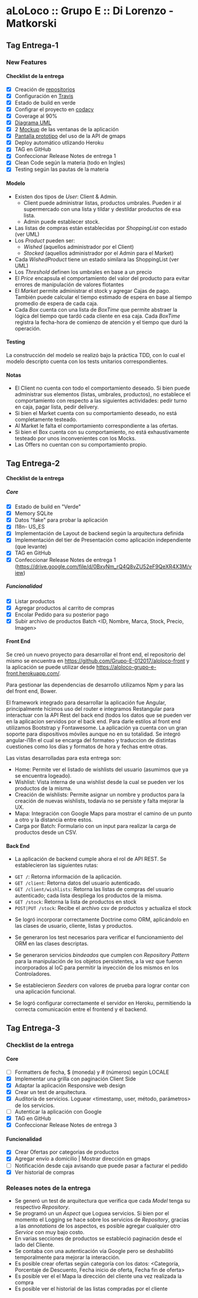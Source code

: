 # aLoLoco :: Grupo E :: Di Lorenzo - Matkorski

## Tag Entrega-1

### New Features

#### Checklist de la entrega

 - [x] Creación de [repositorios](https://github.com/Grupo-E-012017/aloloco)
 - [x] Configuración en [Travis](https://travis-ci.org/Grupo-E-012017/aloloco)
 - [x] Estado de build en verde
 - [x] Configrar el proyecto en [codacy](https://www.codacy.com/app/Grupo-E-012017/aLoLoco/dashboard)
 - [x] Coverage al 90%
 - [x] [Diagrama UML](https://raw.githubusercontent.com/Grupo-E-012017/aloloco/master/doc/design.png)
 - [x] 2 [Mockup](https://raw.githubusercontent.com/Grupo-E-012017/aloloco/master/doc/mockups.png) de las ventanas de la aplicación
 - [x] [Pantalla prototipo](https://aloloco-grupo-e.herokuapp.com/) del uso de la API de gmaps
 - [x] Deploy automático utlizando Heroku
 - [x] TAG en GitHub
 - [x] Confeccionar Release Notes de entrega 1
 - [x] Clean Code según la materia (todo en Ingles)
 - [x] Testing según las pautas de la materia
 
#### Modelo

 - Existen dos tipos de _User_: Client & Admin.
   * Client puede administrar listas, productos umbrales. Pueden ir al supermercado con una lista
     y tildar y destildar productos de esa lista.
   * Admin puede establecer stock.
 - Las listas de compras están establecidas por _ShoppingList_ con estado (ver UML)
 - Los _Product_ pueden ser:
    * _Wished_ (aquellos administrador por el Client)
    * _Stocked_ (aquellos administrador por el Admin para el Market)
 - Cada _WishedProduct_ tiene un estado similara las ShoppingList (ver UML)
 - Los _Threshold_ definen los umbrales en base a un precio
 - El _Price_ encapsula el comportamiento del valor del producto para evitar errores de manipulación de valores flotantes
 - El _Market_ permite administrar el stock y agregar Cajas de pago. También puede calcular
   el tiempo estimado de espera en base al tiempo promedio de espera de cada caja.
 - Cada _Box_ cuenta con una lista de _BoxTime_ que permite abstraer la lógica del tiempo que tardó cada cliente
   en esa caja. Cada _BoxTime_ registra la fecha-hora de comienzo de atención y el tiempo que duró la operación.

#### Testing

 La construcción del modelo se realizó bajo la práctica TDD, con lo cual el modelo
 descripto cuenta con los tests unitarios correspondientes.

#### Notas

 - El Client no cuenta con todo el comportamiento deseado. Si bien puede administrar
   sus elementos (listas, umbrales, productos), no establece el comportamiento con
   respecto a las siguientes actividades: pedir turno en caja, pagar lista, pedir delivery.
 - Si bien el Market cuenta con su comportamiento deseado, no está completamente testeado.
 - Al Market le falta el comportamiento correspondiente a las ofertas.
 - Si bien el Box cuenta con su comportamiento, no está exhaustivamente testeado por unos inconvenientes con los Mocks.
 - Las Offers no cuentan con su comportamiento propio.
 
 ## Tag Entrega-2
 
 #### Checklist de la entrega
 
 ##### Core 
 - [x] Estado de build en "Verde"
 - [x] Memory SQLite
 - [x] Datos "fake" para probar la aplicación
 - [x] I18n- US_ES
 - [x] Implementación de Layout de backend según la arquitectura definida
 - [x] Implementación del tier de Presentación como aplicación independiente (que levante)
 - [x] TAG en GitHub
 - [x] Confeccionar Release Notes de entrega 1 (https://drive.google.com/file/d/0BxyNm_rQ4Q8vZU52eF9QeXR4X3M/view)
 
 ##### Funcionalidad
 - [x] Listar productos
 - [x] Agregar productos al carrito de compras 
 - [x] Encolar Pedido para su posterior pago
 - [x] Subir archivo de productos Batch <ID, Nombre, Marca, Stock, Precio, Imagen>
 
 #### Front End
 
Se creó un nuevo proyecto para desarrollar el front end, el repositorio del mismo se encuentra en 
https://github.com/Grupo-E-012017/aloloco-front y la aplicación se puede utilizar desde https://aloloco-grupo-e-front.herokuapp.com/. 

Para gestionar las dependencias de desarrollo utilizamos Npm y para las del front end, Bower. 

El framework integrado para desarrollar la aplicación fue Angular, principalmente hicimos uso del router 
e integramos Restangular para interactuar con la API Rest del back end (todos los datos que se pueden ver 
en la aplicacion servidos por el back end. Para darle estilos al front end utilizamos Bootstrap y Fontawesome. 
La aplicación ya cuenta con un gran soporte para dispositivos móviles aunque no en su totalidad. Se integró angular-i18n
el cual se encarga del formateo y traduccion de distintas cuestiones como los días y formatos de hora y fechas entre otras.

Las vistas desarrolladas para esta entrega son:

- Home: Permite ver el listado de wishlists del usuario (asumimos que ya se encuentra logeado).
- Wishlist: Vista interna de una wishlist desde la cual se pueden ver los productos de la misma.
- Creación de wishlists: Permite asignar un nombre y productos para la creación de nuevas wishlists, todavía no 
se persiste y falta mejorar la UX. 
- Mapa: Integración con Google Maps para mostrar el camino de un punto a otro y la distancia entre estos. 
- Carga por Batch: Formulario con un input para realizar la carga de productos desde un CSV.
 
#### Back End

 - La aplicación de backend cumple ahora el rol de API REST. Se establecieron las siguientes rutas:

 * `GET /`: Retorna información de la aplicación.
 * `GET /client`: Retorna datos del usuario autenticado.
 * `GET /client/wishlists`: Retorna las listas de compras del usuario autenticado;
    cada lista despliega los productos de la misma.
 * `GET /stock`: Retorna la lista de productos en stock
 * `POST|PUT /stock`: Recibe el archivo csv de productos y actualiza el stock

 - Se logró incorporar correctamente Doctrine como ORM, aplicándolo en las clases de usuario, cliente, listas y productos.
 
 - Se generaron los test necesarios para verificar el funcionamiento del ORM en las clases descriptas.
 
 - Se generaron servicios _bindeados_ que cumplen con _Repository Pattern_ para la manipulación de los objetos
   persistentes, a la vez que fueron incorporados al IoC para permitir la inyección de los mismos en los Controladores.
   
 - Se establecieron _Seeders_ con valores de prueba para lograr contar con una aplicación funcional.
 
 - Se logró configurar correctamente el servidor en Heroku, permitiendo la correcta comunicación entre
   el frontend y el backend.
   
## Tag Entrega-3

### Checklist de la entrega

#### Core

 - [ ] Formatters de fecha, $ (moneda) y # (números) según LOCALE
 - [x] Implementar una grilla con paginación Client Side
 - [x] Adaptar la aplicación Responsive web design
 - [x] Crear un test de arquitectura.
 - [x] Auditoría de servicios. Loguear <timestamp, user, método, parámetros> de los servicios.
 - [ ] Autenticar la aplicación con Google
 - [x] TAG en GitHub
 - [x] Confeccionar Release Notes de entrega 3

#### Funcionalidad

 - [x] Crear Ofertas por categorias de productos
 - [x] Agregar envío a domicilio | Mostrar dirección en gmaps
 - [ ] Notificación desde caja avisando que puede pasar a facturar el pedido
 - [x] Ver historial de compras
 
### Releases notes de la entrega

 - Se generó un test de arquitectura que verifica que cada _Model_ tenga su respectivo _Repository_.
 - Se programó un un _Aspect_ que Loguea servicios. Si bien por el momento el Logging se hace
   sobre los servicios de _Repository_, gracias a las _annotations_ de los aspectos, es posible
   agregar cualquier otro _Service_ con muy bajo costo.
 - En varias secciones de productos se estableció paginación desde el lado del Cliente.
 - Se contaba con una autenticación vía Google pero se deshabilitó temporalmente para mejorar
   la interacción.
 - Es posible crear ofertas según categoría con los datos:
   <Categoría, Porcentaje de Descuento, Fecha inicio de oferta, Fecha fin de oferta>
 - Es posible ver el el Mapa la dirección del cliente una vez realizada la compra
 - Es posible ver el historial de las listas compradas por el cliente
